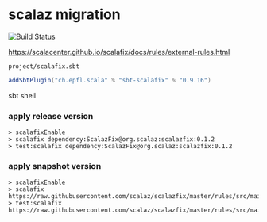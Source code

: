 # scalaz migration

[![Build Status](https://travis-ci.com/scalaz/scalazfix.svg?branch=master)](https://travis-ci.com/github/scalaz/scalazfix)

<https://scalacenter.github.io/scalafix/docs/rules/external-rules.html>

`project/scalafix.sbt`

```scala
addSbtPlugin("ch.epfl.scala" % "sbt-scalafix" % "0.9.16")
```

sbt shell

### apply release version

```
> scalafixEnable
> scalafix dependency:ScalazFix@org.scalaz:scalazfix:0.1.2
> test:scalafix dependency:ScalazFix@org.scalaz:scalazfix:0.1.2
```

### apply snapshot version

```
> scalafixEnable
> scalafix https://raw.githubusercontent.com/scalaz/scalazfix/master/rules/src/main/scala/scalaz/ScalazFix.scala
> test:scalafix https://raw.githubusercontent.com/scalaz/scalazfix/master/rules/src/main/scala/scalaz/ScalazFix.scala
```
